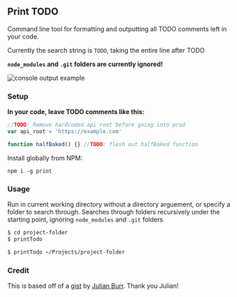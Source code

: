 ## Print TODO

Command line tool for formatting and outputting all TODO comments left in your code.

Currently the search string is `TODO`, taking the entire line after TODO

**`node_modules` and `.git` folders are currently ignored!**

![console output example](https://i.imgur.com/ncmiSx2.png)

### Setup

**In your code, leave TODO comments like this:**
```javascript
//TODO: Remove hardcoded api root before going into prod
var api_root = 'https://example.com'

function halfBaked() {} //TODO: flesh out halfBaked function
```

Install globally from NPM:

`npm i -g print`


### Usage

Run in current working directory without a directory arguement, or specify a folder to search through. Searches through folders recursively under the starting point, ignoring `node_modules` and `.git` folders

```bash
$ cd project-folder
$ printTodo

$ printTodo ~/Projects/project-folder

```

### Credit
This is based off of a [gist](https://gist.github.com/julianburr/5fa7d4e3e22773f035ee7a62e97f1d59) by [Julian Burr](https://github.com/julianburr). Thank you Julian!


